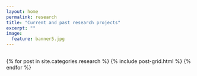 ```yaml
---
layout: home
permalink: research
title: "Current and past research projects"
excerpt: ""
image:
  feature: banner5.jpg
---
```

<h2 class="post-title"> </h2>
<div class="tiles">
{% for post in site.categories.research %}
	{% include post-grid.html %}
{% endfor %}
</div><!-- /.tiles -->
